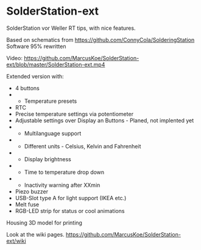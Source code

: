 # SolderStation-ext
SolderStation vor Weller RT tips, with nice features.

Based on schematics from https://github.com/ConnyCola/SolderingStation
Software 95% rewritten

Video: https://github.com/MarcusKoe/SolderStation-ext/blob/master/SolderStation-ext.mp4

Extended version with:
- 4 buttons
- - Temperature presets
- RTC
- Precise temperature settings via potentiometer
- Adjustable settings over Display an Buttons - Planed, not implented yet
- - Multilanguage support
- - Different units - Celsius, Kelvin and Fahrenheit
- - Display brightness
- - Time to temperature drop down
- - Inactivity warning after XXmin 
- Piezo buzzer
- USB-Slot type A for light support (IKEA etc.)
- Melt fuse
- RGB-LED strip for status or cool animations

Housing 3D model for printing

Look at the wiki pages. https://github.com/MarcusKoe/SolderStation-ext/wiki

